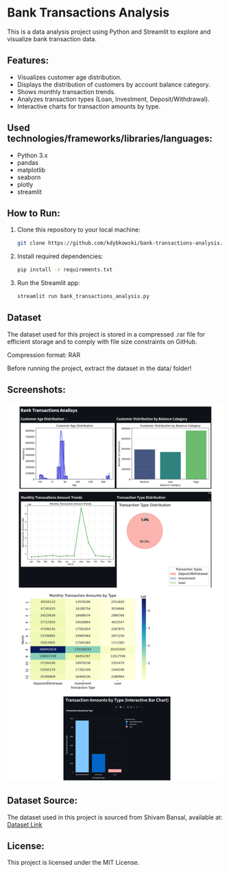 # Bank Transactions Analysis

This is a data analysis project using Python and Streamlit to explore and visualize bank transaction data.

## Features:
- Visualizes customer age distribution.
- Displays the distribution of customers by account balance category.
- Shows monthly transaction trends.
- Analyzes transaction types (Loan, Investment, Deposit/Withdrawal).
- Interactive charts for transaction amounts by type.

## Used technologies/frameworks/libraries/languages:
- Python 3.x
- pandas
- matplotlib
- seaborn
- plotly
- streamlit

## How to Run:
1. Clone this repository to your local machine:
   ```bash
   git clone https://github.com/kdybkowski/bank-transactions-analysis.git
   ```
2. Install required dependencies:
   ```bash
   pip install -r requirements.txt
   ```
3. Run the Streamlit app:
   ```bash
   streamlit run bank_transactions_analysis.py
   ```

## Dataset
The dataset used for this project is stored in a compressed .rar file for efficient storage and to comply with file size constraints on GitHub.

Compression format: RAR

Before running the project, extract the dataset in the data/ folder!

## Screenshots:
![App Screenshot](images/screenshot.png)

## Dataset Source:
The dataset used in this project is sourced from Shivam Bansal, available at: [Dataset Link](https://www.kaggle.com/datasets/shivamb/bank-customer-segmentation)

## License:
This project is licensed under the MIT License.
